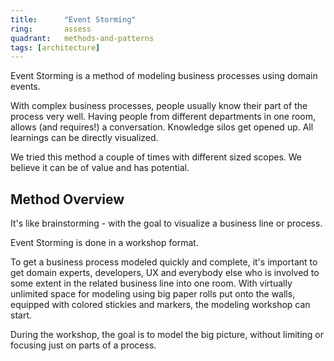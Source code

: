 ```yaml
---
title:      "Event Storming"
ring:       assess
quadrant:   methods-and-patterns
tags: [architecture]
---
```


Event Storming is a method of modeling business processes using domain events.

With complex business processes, people usually know their part of the process very well.
Having people from different departments in one room, allows (and requires!) a conversation.
Knowledge silos get opened up. All learnings can be directly visualized.

We tried this method a couple of times with different sized scopes. We believe it can be of value and has potential.

## Method Overview
It's like brainstorming - with the goal to visualize a business line or process.

Event Storming is done in a workshop format.

To get a business process modeled quickly and complete, it's important to get domain experts, developers, UX and everybody else who is involved to some extent in the related business line into one room.
With virtually unlimited space for modeling using big paper rolls put onto the walls, equipped with colored stickies and markers, the modeling workshop can start.

During the workshop, the goal is to model the big picture, without limiting or focusing just on parts of a process.

